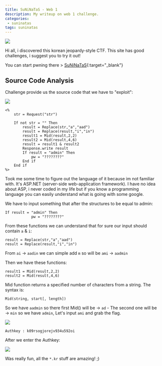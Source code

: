 ```yaml
---
title: SuNiNaTaS - Web 1
description: My writeup on web 1 challenge.
categories:
 - suninatas
tags: suninatas
---
```


![](https://i1.daumcdn.net/thumb/C264x200/?fname=https://t1.daumcdn.net/cfile/tistory/99DE7733599504E81D)

Hi all, i discovered this korean jeopardy-style CTF. This site has good challenges, i suggest you to try it out!

You can start pwning there > [SuNiNaTaS](http://suninatas.com/){:target="_blank"}

## Source Code Analysis

Challenge provide us the source code that we have to "exploit":

![](https://i.imgur.com/QJ5Wf05.png)

```
<%
    str = Request("str")

    If not str = "" Then
        result = Replace(str,"a","aad")
        result = Replace(result,"i","in")
        result1 = Mid(result,2,2)
        result2 = Mid(result,4,6)
        result = result1 & result2
        Response.write result
        If result = "admin" Then
            pw = "????????"
        End if
    End if
%>
```

Took me some time to figure out the language of it because im not familiar with. It's ASP.NET (server-side web-application framework). I have no idea about ASP, i never coded in my life but if you know a programming language you can easily understand what is going with some google.

We have to input something that after the structures to be equal to admin:

```
If result = "admin" Then
            pw = "????????"
```

From these functions we can understand that for sure our input should contain `a` & `i`:

```
result = Replace(str,"a","aad")
result = Replace(result,"i","in")
```

From `ai` -> `aadin` we can simple add `m` so will be `ami` -> `aadmin`

Then we have these functions:

```
result1 = Mid(result,2,2)
result2 = Mid(result,4,6)
```

Mid function returns a specified number of characters from a string. The syntax is:

`Mid(string, start[, length])`

So we have `aadmin` so there first Mid() will be -> `ad` - The second one will be ->  `min` so we have `admin`, Let's input `ami` and grab the flag.

![](https://i.imgur.com/eil8Jtl.png)

`Authkey : k09rsogjorejv934u592oi`

After we enter the Authkey:

![](https://i.imgur.com/wtMjlJS.png)

Was really fun, all the `*.kr` stuff are amazing! ;)


